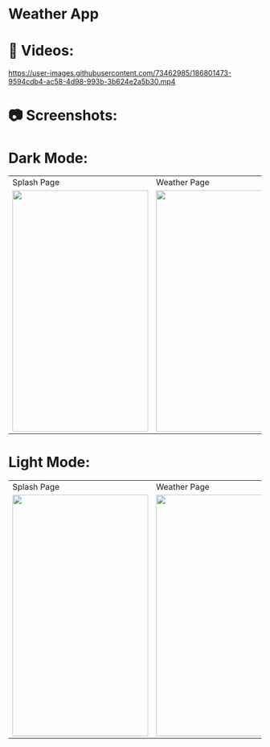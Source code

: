 # Weather App


# 🎥 Videos:
https://user-images.githubusercontent.com/73462985/186801473-9594cdb4-ac58-4d98-993b-3b624e2a5b30.mp4



# 📷 Screenshots:
# Dark Mode:
<table>
  <tr>
     <td>Splash Page</td>
     <td>Weather Page</td>
     <td>Drawer</td>
     <td>Next five days page</td>
  </tr>
  <tr>
    <td><img src="https://user-images.githubusercontent.com/73462985/186800902-96783a68-adad-460c-8857-b1919cc4ed04.jpg" width=270 height=480></td>
    <td><img src="https://user-images.githubusercontent.com/73462985/186800911-456c15df-d6b6-411d-b5cc-868766795ca5.jpg" width=270 height=480></td>
    <td><img src="https://user-images.githubusercontent.com/73462985/186800929-bff98fee-6763-471c-9562-e8ba159ab9bc.jpg" width=270 height=480></td>
    <td><img src="https://user-images.githubusercontent.com/73462985/186800934-af4f9499-261d-4359-a36b-7f346c357724.jpg" width=270 height=480></td>
  </tr>
 </table>
 
 # Light Mode:
<table>
  <tr>
     <td>Splash Page</td>
     <td>Weather Page</td>
     <td>Drawer</td>
     <td>Next five days page</td>
  </tr>
  <tr>
    <td><img src="https://user-images.githubusercontent.com/73462985/186801630-1635ec23-3a71-403f-b2a5-8bad73262a31.jpg" width=270 height=480></td>
    <td><img src="https://user-images.githubusercontent.com/73462985/186801613-b57de983-0adb-4cdd-a6d3-3f50d7d96cc2.jpg" width=270 height=480></td>
    <td><img src="https://user-images.githubusercontent.com/73462985/186801620-8f682285-2692-4b0f-8d21-0542cb275528.jpg" width=270 height=480></td>
    <td><img src="https://user-images.githubusercontent.com/73462985/186801623-0cff69a9-5ee8-45d2-8b87-5f3237ed5148.jpg" width=270 height=480></td>
  </tr>
 </table>
